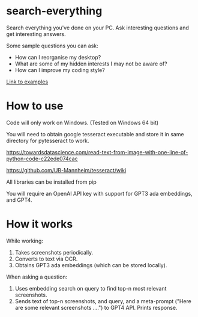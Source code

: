 # search-everything

Search everything you've done on your PC. Ask interesting questions and get interesting answers.

Some sample questions you can ask:
 - How can I reorganise my desktop?
 - What are some of my hidden interests I may not be aware of?
 - How can I improve my coding style?

[Link to examples](https://twitter.com/casimir_five/status/1647240894439907331)

# How to use

Code will only work on Windows. (Tested on Windows 64 bit)

You will need to obtain google tesseract executable and store it in same directory for pytesseract to work.

https://towardsdatascience.com/read-text-from-image-with-one-line-of-python-code-c22ede074cac

https://github.com/UB-Mannheim/tesseract/wiki

All libraries can be installed from pip

You will require an OpenAI API key with support for GPT3 ada embeddings, and GPT4.

# How it works

While working:

1. Takes screenshots periodically.
2. Converts to text via OCR.
3. Obtains GPT3 ada embeddings (which can be stored locally).

When asking a question:

1. Uses embedding search on query to find top-n most relevant screenshots.
2. Sends text of top-n screenshots, and query, and a meta-prompt ("Here are some relevant screenshots ....") to GPT4 API. Prints response.

